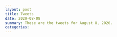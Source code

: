 ```yaml
---
layout: post
title: Tweets
date: 2020-08-08
summary: These are the tweets for August 8, 2020.
categories:
---
```


